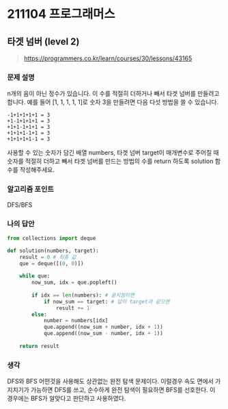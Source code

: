 # 211104 프로그래머스

## 타겟 넘버 (level 2)

> https://programmers.co.kr/learn/courses/30/lessons/43165

### 문제 설명

n개의 음이 아닌 정수가 있습니다. 이 수를 적절히 더하거나 빼서 타겟 넘버를 만들려고 합니다. 예를 들어 [1, 1, 1, 1, 1]로 숫자 3을 만들려면 다음 다섯 방법을 쓸 수 있습니다.

```
-1+1+1+1+1 = 3
+1-1+1+1+1 = 3
+1+1-1+1+1 = 3
+1+1+1-1+1 = 3
+1+1+1+1-1 = 3
```

사용할 수 있는 숫자가 담긴 배열 numbers, 타겟 넘버 target이 매개변수로 주어질 때 숫자를 적절히 더하고 빼서 타겟 넘버를 만드는 방법의 수를 return 하도록 solution 함수를 작성해주세요.

### 알고리즘 포인트

DFS/BFS

### 나의 답안

```python
from collections import deque

def solution(numbers, target):
    result = 0 # 최종 값
    que = deque([(0, 0)])
    
    while que:
        now_sum, idx = que.popleft()
        
        if idx == len(numbers): # 끝지점이면
            if now_sum == target: # 답이 target과 같으면
                result += 1
        else:
            number = numbers[idx]
            que.append((now_sum + number, idx + 1))
            que.append((now_sum - number, idx + 1))
        
    return result
```

### 생각

DFS와 BFS 어떤것을 사용해도 상관없는 완전 탐색 문제이다. 이럴경우 속도 면에서 가지치기가 가능하면 DFS를 쓰고, 순수하게 완전 탐색이 필요하면 BFS를 선호한다. 이 경우에는 BFS가 알맞다고 판단하고 사용하였다.


